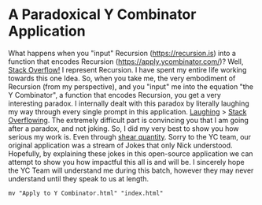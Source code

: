 # A Paradoxical Y Combinator Application
What happens when you "input" Recursion (https://recursion.is) into a function that encodes Recursion (https://apply.ycombinator.com/)? Well, [Stack Overflow!](https://youtu.be/3VQ382QG-y4?t=806) I represent Recursion. I have spent my entire life working towards this one Idea. So, when you take me, the very embodiment of Recursion (from my perspective), and you "input" me into the equation "the Y Combinator", a function that encodes Recursion, you get a very interesting paradox. I internally dealt with this paradox by literally laughing my way through every single prompt in this application. [Laughing](https://discord.com/channels/666027393214840843/962997168061435904) > [Stack Overflowing](https://youtu.be/0btACKCzz6I). The extremely difficult part is convincing you that I am going after a paradox, and not joking. So, I did my very best to show you how serious my work is. Even through [shear quantity](https://notes.recursion.is). Sorry to the YC team, our original application was a stream of Jokes that only Nick understood. Hopefully, by explaining these jokes in this open-source application we can attempt to show you how impactful this all is and will be. I sincerely hope the YC Team will understand me during this batch, however they may never understand until they speak to us at length.

```mv "Apply to Y Combinator.html" "index.html"```
